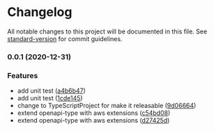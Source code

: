 # Changelog

All notable changes to this project will be documented in this file. See [standard-version](https://github.com/conventional-changelog/standard-version) for commit guidelines.

### 0.0.1 (2020-12-31)


### Features

* add unit test ([a4b6b47](https://github.com/mmuller88/openapi-types-aws/commit/a4b6b47b399e418e02de5b6b8a9b2865e25b92ac))
* add unit test ([1cde145](https://github.com/mmuller88/openapi-types-aws/commit/1cde14599021d92fd25cbc2b1d65839c6c0dcd99))
* change to TypeScriptProject for make it releasable ([9d06664](https://github.com/mmuller88/openapi-types-aws/commit/9d066642f795ab1fc27f92ba02dce2b9a06fed1e))
* extend openapi-type with aws extensions ([c54bd08](https://github.com/mmuller88/openapi-types-aws/commit/c54bd086b907884541a3ad8e36099074a130762a))
* extend openapi-type with aws extensions ([d27425d](https://github.com/mmuller88/openapi-types-aws/commit/d27425dd23d12d5a8d2aa52c7affb279755ce0a7))
